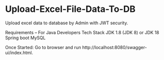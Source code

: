 # Upload-Excel-File-Data-To-DB
Upload excel data to database by Admin with JWT security.

Requirements – For Java Developers
Tech Stack
JDK 1.8 (JDK 8) or JDK 18
Spring boot
MySQL


Once Started: Go to browser and run http://localhost:8080/swagger-ui/index.html.
